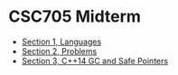 CSC705 Midterm
==============

- [Section 1, Languages](https://jncraton-csc705-midterm.netlify.com/s1-languages.html)
- [Section 2, Problems](https://jncraton-csc705-midterm.netlify.com/s2-problems.html)
- [Section 3, C++14 GC and Safe Pointers](https://jncraton-csc705-midterm.netlify.com/s3-gc-safe-pointers.html)